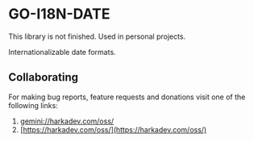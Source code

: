 GO-I18N-DATE
============

This library is not finished. Used in personal projects.

Internationalizable date formats.

## Collaborating

For making bug reports, feature requests and donations visit
one of the following links:

1. [gemini://harkadev.com/oss/](gemini://harkadev.com/oss/)
2. [https://harkadev.com/oss/](https://harkadev.com/oss/)
